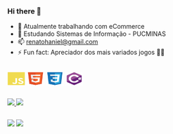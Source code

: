 ### Hi there 👋
- 🔭 Atualmente trabalhando com eCommerce
- 🌱 Estudando Sistemas de Informação - PUCMINAS
- 📫 renatohaniel@gmail.com
- ⚡ Fun fact: Apreciador dos mais variados jogos 🍷🗿

<div style="display: inline_block"><br>
  <img align="center" alt="RH-Js" height="30" width="40" src="https://raw.githubusercontent.com/devicons/devicon/master/icons/javascript/javascript-plain.svg">
  <img align="center" alt="RH-HTML" height="30" width="40" src="https://raw.githubusercontent.com/devicons/devicon/master/icons/html5/html5-original.svg">
  <img align="center" alt="RH-CSS" height="30" width="40" src="https://raw.githubusercontent.com/devicons/devicon/master/icons/css3/css3-original.svg">
  <img align="center" alt="Rafa-Csharp" height="30" width="40" src="https://raw.githubusercontent.com/devicons/devicon/master/icons/csharp/csharp-original.svg">
</div>
  
  ##

<div>
  <a href="https://github.com/RHanielGit">
  <img height="180em" src="https://github-readme-stats.vercel.app/api?username=RHanielGit&show_icons=true&theme=synthwave&include_all_commits=true&count_private=false"/>
  <img height="180em" src="https://github-readme-stats.vercel.app/api/top-langs/?username=RHanielGit&layout=compact&langs_count=16&theme=synthwave"/>
</div>
  
  ##
  
<div> 
  <a href="https://instagram.com/renato.haniel" target="_blank"><img src="https://img.shields.io/badge/-Instagram-%23E4405F?style=for-the-badge&logo=instagram&logoColor=white" target="_blank"></a>
  <a href = "mailto:renatohaniel@gmail.com"><img src="https://img.shields.io/badge/-Gmail-%23333?style=for-the-badge&logo=gmail&logoColor=white" target="_blank"></a>
</div>
